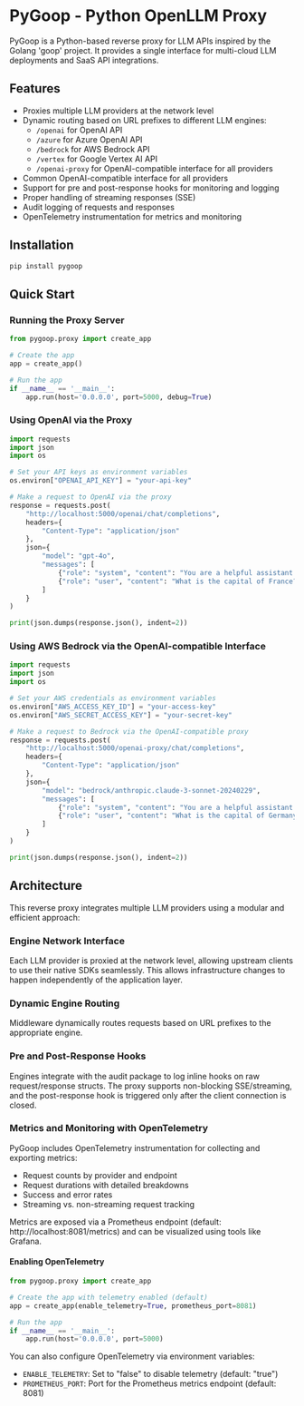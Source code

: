 # PyGoop - Python OpenLLM Proxy

PyGoop is a Python-based reverse proxy for LLM APIs inspired by the Golang 'goop' project. It provides a single interface for multi-cloud LLM deployments and SaaS API integrations.

## Features

- Proxies multiple LLM providers at the network level
- Dynamic routing based on URL prefixes to different LLM engines:
  - `/openai` for OpenAI API
  - `/azure` for Azure OpenAI API
  - `/bedrock` for AWS Bedrock API
  - `/vertex` for Google Vertex AI API
  - `/openai-proxy` for OpenAI-compatible interface for all providers
- Common OpenAI-compatible interface for all providers
- Support for pre and post-response hooks for monitoring and logging
- Proper handling of streaming responses (SSE)
- Audit logging of requests and responses
- OpenTelemetry instrumentation for metrics and monitoring

## Installation

```bash
pip install pygoop
```

## Quick Start

### Running the Proxy Server

```python
from pygoop.proxy import create_app

# Create the app
app = create_app()

# Run the app
if __name__ == '__main__':
    app.run(host='0.0.0.0', port=5000, debug=True)
```

### Using OpenAI via the Proxy

```python
import requests
import json
import os

# Set your API keys as environment variables
os.environ["OPENAI_API_KEY"] = "your-api-key"

# Make a request to OpenAI via the proxy
response = requests.post(
    "http://localhost:5000/openai/chat/completions",
    headers={
        "Content-Type": "application/json"
    },
    json={
        "model": "gpt-4o",
        "messages": [
            {"role": "system", "content": "You are a helpful assistant."},
            {"role": "user", "content": "What is the capital of France?"}
        ]
    }
)

print(json.dumps(response.json(), indent=2))
```

### Using AWS Bedrock via the OpenAI-compatible Interface

```python
import requests
import json
import os

# Set your AWS credentials as environment variables
os.environ["AWS_ACCESS_KEY_ID"] = "your-access-key"
os.environ["AWS_SECRET_ACCESS_KEY"] = "your-secret-key"

# Make a request to Bedrock via the OpenAI-compatible proxy
response = requests.post(
    "http://localhost:5000/openai-proxy/chat/completions",
    headers={
        "Content-Type": "application/json"
    },
    json={
        "model": "bedrock/anthropic.claude-3-sonnet-20240229",
        "messages": [
            {"role": "system", "content": "You are a helpful assistant."},
            {"role": "user", "content": "What is the capital of Germany?"}
        ]
    }
)

print(json.dumps(response.json(), indent=2))
```

## Architecture

This reverse proxy integrates multiple LLM providers using a modular and efficient approach:

### Engine Network Interface

Each LLM provider is proxied at the network level, allowing upstream clients to use their native SDKs seamlessly. This allows infrastructure changes to happen independently of the application layer.

### Dynamic Engine Routing

Middleware dynamically routes requests based on URL prefixes to the appropriate engine.

### Pre and Post-Response Hooks

Engines integrate with the audit package to log inline hooks on raw request/response structs. The proxy supports non-blocking SSE/streaming, and the post-response hook is triggered only after the client connection is closed.

### Metrics and Monitoring with OpenTelemetry

PyGoop includes OpenTelemetry instrumentation for collecting and exporting metrics:

- Request counts by provider and endpoint
- Request durations with detailed breakdowns
- Success and error rates
- Streaming vs. non-streaming request tracking

Metrics are exposed via a Prometheus endpoint (default: http://localhost:8081/metrics) and can be visualized using tools like Grafana.

#### Enabling OpenTelemetry

```python
from pygoop.proxy import create_app

# Create the app with telemetry enabled (default)
app = create_app(enable_telemetry=True, prometheus_port=8081)

# Run the app
if __name__ == '__main__':
    app.run(host='0.0.0.0', port=5000)
```

You can also configure OpenTelemetry via environment variables:
- `ENABLE_TELEMETRY`: Set to "false" to disable telemetry (default: "true")
- `PROMETHEUS_PORT`: Port for the Prometheus metrics endpoint (default: 8081)

